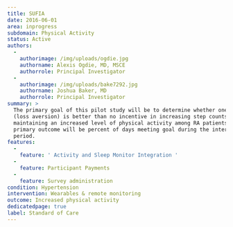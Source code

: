 ```yaml
---
title: SUFIA
date: 2016-06-01
area: inprogress
subdomain: Physical Activity
status: Active
authors:
  - 
    authorimage: /img/uploads/ogdie.jpg
    authorname: Alexis Ogdie, MD, MSCE
    authorrole: Principal Investigator
  - 
    authorimage: /img/uploads/bake7292.jpg
    authorname: Joshua Baker, MD
    authorrole: Principal Investigator
summary: >
  The primary goal of this pilot study will be to determine whether one incentive
  (loss aversion) is better than no incentive in increasing step counts and
  maintaining an increased level of physical activity among RA patients. The
  primary outcome will be percent of days meeting goal during the intervention
  period.
features:
  - 
    feature: ' Activity and Sleep Monitor Integration '
  - 
    feature: Participant Payments
  - 
    feature: Survey administration
condition: Hypertension
intervention: Wearables & remote monitoring
outcome: Increased physical activity
dedicatedpage: true
label: Standard of Care
---
```

